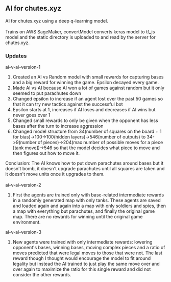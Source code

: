 ## AI for chutes.xyz
AI for chutes.xyz using a deep q-learning model.</br></br>
Trains on AWS SageMaker, convertModel converts keras model to tf_js model and the static directory is uploaded to and read by the server for chutes.xyz.

### Updates
ai-v-ai-version-1
<ol>
  <li>Created an AI vs Random model with small rewards for capturing bases and a big reward for winning the game. Epsilon decayed every game.</li>
  <li>Made AI vs AI because AI won a lot of games against random but it only seemed to put parachutes down</li>
  <li>Changed epsilon to increase if an agent lost over the past 50 games so that it can try new tactics against the successful bot</li>
  <li>Epsilon starts at 1, increases if AI loses and decreases if AI wins but never goes over 1</li>
  <li>Changed small rewards to only be given when the opponent has less bases after the turn to increase aggression</li>
  <li>Changed model structure from 34(number of squares on the board + 1 for bias)->100->100(hidden layers)->546(number of outputs) to 34->9(number of pieces)->204(max number of possible moves for a piece [tank move])->546 so that the model decides what piece to move and then figures out how to move it.</li>
</ol>
Conclusion: The AI knows how to put down parachutes around bases but it doesn't bomb, it doesn't upgrade parachutes until all squares are taken and it doesn't move units once it upgrades to them.</br></br>
ai-v-ai-version-2</br>
<ol>
  <li>First the agents are trained only with base-related intermediate rewards in a randomly generated map with only tanks. These agents are saved and loaded again and again into a map with only soldiers and spies, then a map with everything but parachutes, and finally the original game map. There are no rewards for winning until the original game environment.</li>
</ol>
ai-v-ai-version-3</br>
<ol>
  <li>New agents were trained with only intermediate rewards: lowering opponent's bases, winning bases, moving complex pieces and a ratio of moves predicted that were legal moves to those that were not. The last reward though I thought would encourage the model to fit around legality but instead the AI trained to just play the same move over and over again to maximize the ratio for this single reward and did not consider the other rewards.
  </li>
</ol>
